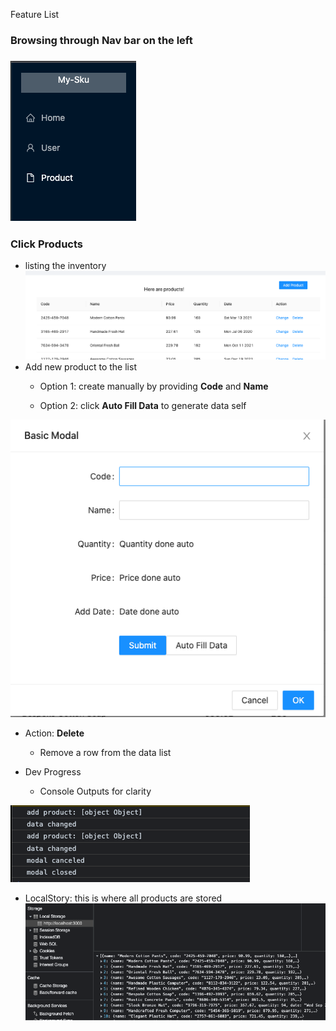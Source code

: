 Feature List

### Browsing through Nav bar on the left

### ![](readme/NavBar.png)

### Click Products
* listing the inventory
![](readme/list.png)
* Add new product to the list
  * Option 1: create manually by providing **Code** and **Name**
    
  * Option 2: click **Auto Fill Data** to generate data self

![](readme/addProduct.png)

* Action: **Delete**
  * Remove a row from the data list
  
* Dev Progress
  * Console Outputs for clarity

 ![](readme/consoleOutput.png)

  * LocalStory: this is where all products are stored
    ![](readme/localStorage.png)